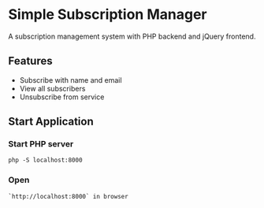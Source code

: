 # Simple Subscription Manager

A subscription management system with PHP backend and jQuery frontend.

## Features

- Subscribe with name and email
- View all subscribers
- Unsubscribe from service

## Start Application

### Start PHP server
   ```
   php -S localhost:8000
   ```

### Open
   ```
  `http://localhost:8000` in browser
   ```
